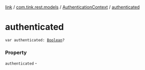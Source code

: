 [link](../../index.md) / [com.tink.rest.models](../index.md) / [AuthenticationContext](index.md) / [authenticated](./authenticated.md)

# authenticated

`var authenticated: `[`Boolean`](https://kotlinlang.org/api/latest/jvm/stdlib/kotlin/-boolean/index.html)`?`

### Property

`authenticated` - 